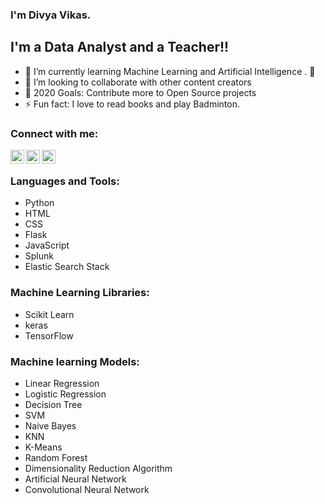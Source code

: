 ### I'm Divya Vikas.

## I'm a Data Analyst and a Teacher!!

- 🌱 I’m currently learning Machine Learning and Artificial Intelligence  . 🤣
- 👯 I’m looking to collaborate with other content creators
- 🥅 2020 Goals: Contribute more to Open Source projects
- ⚡ Fun fact: I love to read books and play Badminton.


### Connect with me:

[<img align="left" alt="twitter | Twitter" width="22px" src="https://cdn.jsdelivr.net/npm/simple-icons@v3/icons/twitter.svg" />][twitter]
[<img align="left" alt="LinkedIn | LinkedIn" width="22px" src="https://cdn.jsdelivr.net/npm/simple-icons@v3/icons/linkedin.svg" />][linkedin]
[<img align="left" alt="Instagram | Instagram" width="22px" src="https://cdn.jsdelivr.net/npm/simple-icons@v3/icons/instagram.svg" />][instagram]

</br>

### Languages and Tools:

- Python
- HTML
- CSS
- Flask
- JavaScript
- Splunk
- Elastic Search Stack

### Machine Learning Libraries:

- Scikit Learn
- keras
- TensorFlow

### Machine learning Models:

- Linear Regression
- Logistic Regression
- Decision Tree
- SVM
- Naive Bayes
- KNN
- K-Means
- Random Forest
- Dimensionality Reduction Algorithm
- Artificial Neural Network
- Convolutional Neural Network

<br />
<br />




[twitter]: https://twitter.com/Dvikas4193
[instagram]: https://www.instagram.com/dvikas1/?hl=en
[linkedin]: https://www.linkedin.com/in/divya-vikas-9096bb171/

